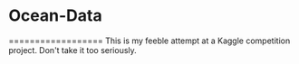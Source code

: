 # Ocean-Data
==================
This is my feeble attempt at a Kaggle competition project. Don't take it too seriously.

